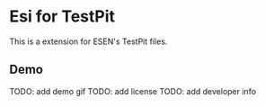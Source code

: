 # Esi for TestPit

This is a extension for ESEN's TestPit files.

## Demo

TODO: add demo gif
TODO: add license
TODO: add developer info
